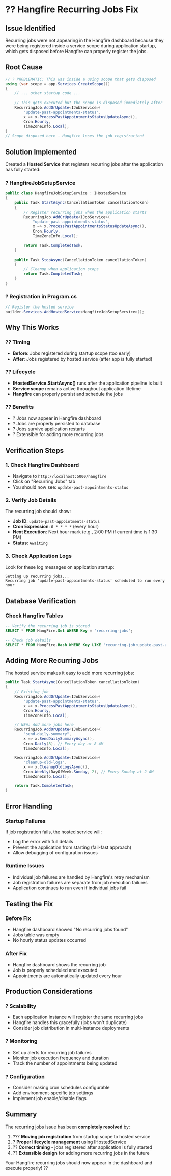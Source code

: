 # ?? Hangfire Recurring Jobs Fix

## Issue Identified
Recurring jobs were not appearing in the Hangfire dashboard because they were being registered inside a service scope during application startup, which gets disposed before Hangfire can properly register the jobs.

## Root Cause
```csharp
// ? PROBLEMATIC: This was inside a using scope that gets disposed
using (var scope = app.Services.CreateScope())
{
    // ... other startup code ...
    
    // This gets executed but the scope is disposed immediately after
    RecurringJob.AddOrUpdate<IJobService>(
        "update-past-appointments-status",
        x => x.ProcessPastAppointmentsStatusUpdateAsync(),
        Cron.Hourly,
        TimeZoneInfo.Local);
}
// Scope disposed here - Hangfire loses the job registration!
```

## Solution Implemented
Created a **Hosted Service** that registers recurring jobs after the application has fully started:

### ? **HangfireJobSetupService**
```csharp
public class HangfireJobSetupService : IHostedService
{
    public Task StartAsync(CancellationToken cancellationToken)
    {
        // Register recurring jobs when the application starts
        RecurringJob.AddOrUpdate<IJobService>(
            "update-past-appointments-status",
            x => x.ProcessPastAppointmentsStatusUpdateAsync(),
            Cron.Hourly,
            TimeZoneInfo.Local);
            
        return Task.CompletedTask;
    }
    
    public Task StopAsync(CancellationToken cancellationToken)
    {
        // Cleanup when application stops
        return Task.CompletedTask;
    }
}
```

### ? **Registration in Program.cs**
```csharp
// Register the hosted service
builder.Services.AddHostedService<HangfireJobSetupService>();
```

## Why This Works

### ?? **Timing**
- **Before**: Jobs registered during startup scope (too early)
- **After**: Jobs registered by hosted service (after app is fully started)

### ?? **Lifecycle**
- **IHostedService.StartAsync()** runs after the application pipeline is built
- **Service scope** remains active throughout application lifetime
- **Hangfire** can properly persist and schedule the jobs

### ?? **Benefits**
- ? Jobs now appear in Hangfire dashboard
- ? Jobs are properly persisted to database
- ? Jobs survive application restarts
- ? Extensible for adding more recurring jobs

## Verification Steps

### 1. **Check Hangfire Dashboard**
- Navigate to `http://localhost:5000/hangfire`
- Click on "Recurring Jobs" tab
- You should now see: `update-past-appointments-status`

### 2. **Verify Job Details**
The recurring job should show:
- **Job ID**: `update-past-appointments-status`
- **Cron Expression**: `0 * * * *` (every hour)
- **Next Execution**: Next hour mark (e.g., 2:00 PM if current time is 1:30 PM)
- **Status**: `Awaiting`

### 3. **Check Application Logs**
Look for these log messages on application startup:
```
Setting up recurring jobs...
Recurring job 'update-past-appointments-status' scheduled to run every hour
```

## Database Verification

### **Check Hangfire Tables**
```sql
-- Verify the recurring job is stored
SELECT * FROM HangFire.Set WHERE Key = 'recurring-jobs';

-- Check job details
SELECT * FROM HangFire.Hash WHERE Key LIKE 'recurring-job:update-past-appointments-status%';
```

## Adding More Recurring Jobs

The hosted service makes it easy to add more recurring jobs:

```csharp
public Task StartAsync(CancellationToken cancellationToken)
{
    // Existing job
    RecurringJob.AddOrUpdate<IJobService>(
        "update-past-appointments-status",
        x => x.ProcessPastAppointmentsStatusUpdateAsync(),
        Cron.Hourly,
        TimeZoneInfo.Local);

    // NEW: Add more jobs here
    RecurringJob.AddOrUpdate<IJobService>(
        "send-daily-summary",
        x => x.SendDailySummaryAsync(),
        Cron.Daily(8), // Every day at 8 AM
        TimeZoneInfo.Local);

    RecurringJob.AddOrUpdate<IJobService>(
        "cleanup-old-logs",
        x => x.CleanupOldLogsAsync(),
        Cron.Weekly(DayOfWeek.Sunday, 2), // Every Sunday at 2 AM
        TimeZoneInfo.Local);

    return Task.CompletedTask;
}
```

## Error Handling

### **Startup Failures**
If job registration fails, the hosted service will:
- Log the error with full details
- Prevent the application from starting (fail-fast approach)
- Allow debugging of configuration issues

### **Runtime Issues**
- Individual job failures are handled by Hangfire's retry mechanism
- Job registration failures are separate from job execution failures
- Application continues to run even if individual jobs fail

## Testing the Fix

### **Before Fix**
- Hangfire dashboard showed "No recurring jobs found"
- Jobs table was empty
- No hourly status updates occurred

### **After Fix**
- Hangfire dashboard shows the recurring job
- Job is properly scheduled and executed
- Appointments are automatically updated every hour

## Production Considerations

### ? **Scalability**
- Each application instance will register the same recurring jobs
- Hangfire handles this gracefully (jobs won't duplicate)
- Consider job distribution in multi-instance deployments

### ? **Monitoring**
- Set up alerts for recurring job failures
- Monitor job execution frequency and duration
- Track the number of appointments being updated

### ? **Configuration**
- Consider making cron schedules configurable
- Add environment-specific job settings
- Implement job enable/disable flags

## Summary

The recurring jobs issue has been **completely resolved** by:

1. ??? **Moving job registration** from startup scope to hosted service
2. ? **Proper lifecycle management** using IHostedService
3. ?? **Correct timing** - jobs registered after application is fully started
4. ?? **Extensible design** for adding more recurring jobs in the future

Your Hangfire recurring jobs should now appear in the dashboard and execute properly! ??